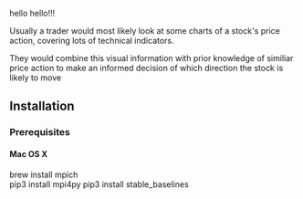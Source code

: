 hello hello!!!

Usually a trader would most likely look at some charts of a stock's price action, covering lots of technical indicators.

They would combine this visual information with prior knowledge of similiar price action to make an informed decision of which direction the stock is likely to move

## Installation
### Prerequisites

#### Mac OS X

brew install mpich <br>
pip3 install mpi4py
pip3 install stable_baselines